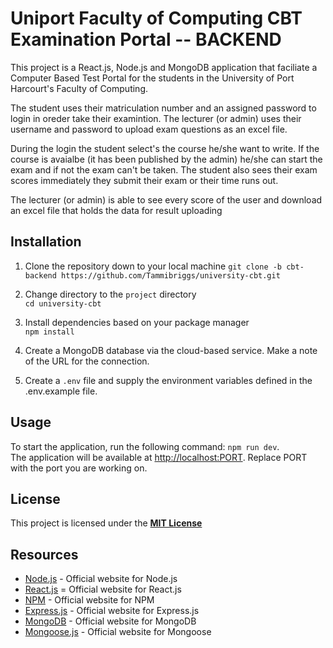 # Uniport Faculty of Computing CBT Examination Portal -- BACKEND

This project is a React.js, Node.js and MongoDB application that faciliate a Computer Based Test Portal for the students in the University of Port Harcourt's Faculty of Computing.

The student uses their matriculation number and an assigned password to login in oreder take their examintion. The lecturer (or admin) uses their username and password to upload exam questions as an excel file.

During the login the student select's the course he/she want to write. If the course is avaialbe (it has been published by the admin) he/she can start the exam and if not the exam can't be taken. The student also sees their exam scores immediately they submit their exam or their time runs out.

The lecturer (or admin) is able to see every score of the user and download an excel file that holds the data for result uploading

## Installation

1. Clone the repository down to your local machine
   `git clone -b cbt-backend https://github.com/Tammibriggs/university-cbt.git`

2. Change directory to the `project` directory\
   `cd university-cbt`

4. Install dependencies based on your package manager\
   `npm install`

7. Create a MongoDB database via the cloud-based service. Make a note of the URL for the connection.

8. Create a `.env` file and supply the environment variables defined in the .env.example file.

## Usage

To start the application, run the following command: `npm run dev`.\
The application will be available at <http://localhost:PORT>. Replace PORT with the port you are working on.

## License

This project is licensed under the **[MIT License](https://mit-license.org/)**

## Resources

- [Node.js](nodejs.org) - Official website for Node.js
- [React.js](react.dev) = Official website for React.js
- [NPM](npmjs.com) - Official website for NPM
- [Express.js](expressjs.com) - Official website for Express.js
- [MongoDB](mongodb.com) - Official website for MongoDB
- [Mongoose.js](mongoosejs.com) - Official website for Mongoose
